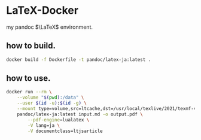 # LaTeX-Docker
my pandoc $\LaTeX$ environment.

## how to build.
```bash
docker build -f Dockerfile -t pandoc/latex-ja:latest .
```

## how to use.
```bash
docker run --rm \
    --volume "$(pwd):/data" \
    --user $(id -u):$(id -g) \
    --mount type=volume,src=ltcache,dst=/usr/local/texlive/2021/texmf-var/luatex-cache \
    pandoc/latex-ja:latest input.md -o output.pdf \
        --pdf-engine=lualatex \
        -V lang=ja \
        -V documentclass=ltjsarticle
```
